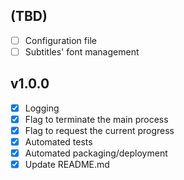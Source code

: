 ## (TBD)
- [ ] Configuration file
- [ ] Subtitles' font management

## v1.0.0
- [X] Logging
- [X] Flag to terminate the main process
- [X] Flag to request the current progress
- [X] Automated tests
- [X] Automated packaging/deployment
- [X] Update README.md
